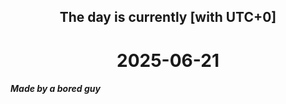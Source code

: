 <h2 align=center>The day is currently [with UTC+0]</h2>
<h1 align=center><!--TIME BEGIN-->2025-06-21<!--TIME END--></h1>
<h5>Made by a bored guy</h5>
